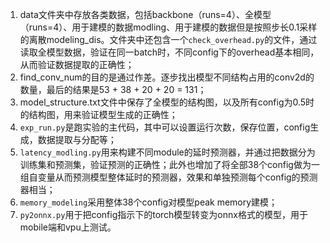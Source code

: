 1. data文件夹中存放各类数据，包括backbone（runs=4）、全模型（runs=4）、用于建模的数据modling、用于建模的数据但是按照步长0.1采样的离散modeling_dis。文件夹中还包含一个`check_overhead.py`的文件，通过读取全模型数据，验证在同一batch时，不同config下的overhead基本相同，从而验证数据提取的正确性；
2. find_conv_num的目的是通过作差。逐步找出模型不同结构占用的conv2d的数量，最后的结果是53 + 38 + 20 + 20 = 131；
3. model_structure.txt文件中保存了全模型的结构图，以及所有config为0.5时的结构图，用来验证模型生成的正确性； 
4. `exp_run.py`是跑实验的主代码，其中可以设置运行次数，保存位置，config生成，数据提取与分配等；
5. `latency_modling.py`用来构建不同module的延时预测器，并通过把数据分为训练集和预测集，验证预测的正确性；此外也增加了将全部38个config做为一组自变量从而预测模型整体延时的预测器，效果和单独预测每个config的预测器相当；
6. `memory_modeling`采用整体38个config对模型peak memory建模；
6. `py2onnx.py`用于把config指示下的torch模型转变为onnx格式的模型，用于mobile端和vpu上测试。